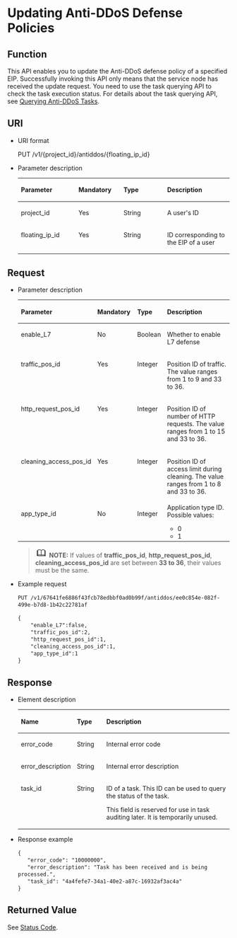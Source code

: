 # Updating Anti-DDoS Defense Policies<a name="antiddos_02_0021"></a>

## Function<a name="section40911390"></a>

This API enables you to update the Anti-DDoS defense policy of a specified EIP. Successfully invoking this API only means that the service node has received the update request. You need to use the task querying API to check the task execution status. For details about the task querying API, see  [Querying Anti-DDoS Tasks](querying-anti-ddos-tasks.md).

## URI<a name="section32658192"></a>

-   URI format

    PUT /v1/\{project\_id\}/antiddos/\{floating\_ip\_id\}

-   Parameter description

    <a name="table52089545"></a>
    <table><thead align="left"><tr id="row17201705"><th class="cellrowborder" valign="top" width="27.167283271672826%" id="mcps1.1.5.1.1"><p id="p51160835"><a name="p51160835"></a><a name="p51160835"></a>Parameter</p>
    </th>
    <th class="cellrowborder" valign="top" width="21.28787121287871%" id="mcps1.1.5.1.2"><p id="p50386953"><a name="p50386953"></a><a name="p50386953"></a>Mandatory</p>
    </th>
    <th class="cellrowborder" valign="top" width="20.617938206179375%" id="mcps1.1.5.1.3"><p id="p54811429"><a name="p54811429"></a><a name="p54811429"></a>Type</p>
    </th>
    <th class="cellrowborder" valign="top" width="30.92690730926907%" id="mcps1.1.5.1.4"><p id="p10540732"><a name="p10540732"></a><a name="p10540732"></a>Description</p>
    </th>
    </tr>
    </thead>
    <tbody><tr id="row48492984"><td class="cellrowborder" valign="top" width="27.167283271672826%" headers="mcps1.1.5.1.1 "><p id="p35617665"><a name="p35617665"></a><a name="p35617665"></a>project_id</p>
    </td>
    <td class="cellrowborder" valign="top" width="21.28787121287871%" headers="mcps1.1.5.1.2 "><p id="p66458622"><a name="p66458622"></a><a name="p66458622"></a>Yes</p>
    </td>
    <td class="cellrowborder" valign="top" width="20.617938206179375%" headers="mcps1.1.5.1.3 "><p id="p14439320"><a name="p14439320"></a><a name="p14439320"></a>String</p>
    </td>
    <td class="cellrowborder" valign="top" width="30.92690730926907%" headers="mcps1.1.5.1.4 "><p id="p28734262"><a name="p28734262"></a><a name="p28734262"></a>A user's ID</p>
    </td>
    </tr>
    <tr id="row57281770"><td class="cellrowborder" valign="top" width="27.167283271672826%" headers="mcps1.1.5.1.1 "><p id="p9311818"><a name="p9311818"></a><a name="p9311818"></a>floating_ip_id</p>
    </td>
    <td class="cellrowborder" valign="top" width="21.28787121287871%" headers="mcps1.1.5.1.2 "><p id="p16059811"><a name="p16059811"></a><a name="p16059811"></a>Yes</p>
    </td>
    <td class="cellrowborder" valign="top" width="20.617938206179375%" headers="mcps1.1.5.1.3 "><p id="p25776284"><a name="p25776284"></a><a name="p25776284"></a>String</p>
    </td>
    <td class="cellrowborder" valign="top" width="30.92690730926907%" headers="mcps1.1.5.1.4 "><p id="p7504221"><a name="p7504221"></a><a name="p7504221"></a>ID corresponding to the EIP of a user</p>
    </td>
    </tr>
    </tbody>
    </table>


## Request<a name="section25488274"></a>

-   Parameter description

    <a name="table1660410"></a>
    <table><thead align="left"><tr id="row30785969"><th class="cellrowborder" valign="top" width="30.3%" id="mcps1.1.5.1.1"><p id="p10635570"><a name="p10635570"></a><a name="p10635570"></a>Parameter</p>
    </th>
    <th class="cellrowborder" valign="top" width="18.98%" id="mcps1.1.5.1.2"><p id="p56174843"><a name="p56174843"></a><a name="p56174843"></a>Mandatory</p>
    </th>
    <th class="cellrowborder" valign="top" width="13.94%" id="mcps1.1.5.1.3"><p id="p53868469"><a name="p53868469"></a><a name="p53868469"></a>Type</p>
    </th>
    <th class="cellrowborder" valign="top" width="36.78%" id="mcps1.1.5.1.4"><p id="p1269896"><a name="p1269896"></a><a name="p1269896"></a>Description</p>
    </th>
    </tr>
    </thead>
    <tbody><tr id="row35752731"><td class="cellrowborder" valign="top" width="30.3%" headers="mcps1.1.5.1.1 "><p id="p10290070"><a name="p10290070"></a><a name="p10290070"></a>enable_L7</p>
    </td>
    <td class="cellrowborder" valign="top" width="18.98%" headers="mcps1.1.5.1.2 "><p id="p28189346"><a name="p28189346"></a><a name="p28189346"></a>No</p>
    </td>
    <td class="cellrowborder" valign="top" width="13.94%" headers="mcps1.1.5.1.3 "><p id="p1635686"><a name="p1635686"></a><a name="p1635686"></a>Boolean</p>
    </td>
    <td class="cellrowborder" valign="top" width="36.78%" headers="mcps1.1.5.1.4 "><p id="p65381771"><a name="p65381771"></a><a name="p65381771"></a>Whether to enable L7 defense</p>
    </td>
    </tr>
    <tr id="row51565033"><td class="cellrowborder" valign="top" width="30.3%" headers="mcps1.1.5.1.1 "><p id="p16018178"><a name="p16018178"></a><a name="p16018178"></a>traffic_pos_id</p>
    </td>
    <td class="cellrowborder" valign="top" width="18.98%" headers="mcps1.1.5.1.2 "><p id="p22404047"><a name="p22404047"></a><a name="p22404047"></a>Yes</p>
    </td>
    <td class="cellrowborder" valign="top" width="13.94%" headers="mcps1.1.5.1.3 "><p id="p367798481566"><a name="p367798481566"></a><a name="p367798481566"></a>Integer</p>
    </td>
    <td class="cellrowborder" valign="top" width="36.78%" headers="mcps1.1.5.1.4 "><p id="p24544935"><a name="p24544935"></a><a name="p24544935"></a>Position ID of traffic. The value ranges from 1 to 9 and 33 to 36.</p>
    </td>
    </tr>
    <tr id="row19577827"><td class="cellrowborder" valign="top" width="30.3%" headers="mcps1.1.5.1.1 "><p id="p42300179"><a name="p42300179"></a><a name="p42300179"></a>http_request_pos_id</p>
    </td>
    <td class="cellrowborder" valign="top" width="18.98%" headers="mcps1.1.5.1.2 "><p id="p3762492"><a name="p3762492"></a><a name="p3762492"></a>Yes</p>
    </td>
    <td class="cellrowborder" valign="top" width="13.94%" headers="mcps1.1.5.1.3 "><p id="p2257395515612"><a name="p2257395515612"></a><a name="p2257395515612"></a>Integer</p>
    </td>
    <td class="cellrowborder" valign="top" width="36.78%" headers="mcps1.1.5.1.4 "><p id="p56757654"><a name="p56757654"></a><a name="p56757654"></a>Position ID of number of HTTP requests. The value ranges from 1 to 15 and 33 to 36.</p>
    </td>
    </tr>
    <tr id="row41056841"><td class="cellrowborder" valign="top" width="30.3%" headers="mcps1.1.5.1.1 "><p id="p37269850"><a name="p37269850"></a><a name="p37269850"></a>cleaning_access_pos_id</p>
    </td>
    <td class="cellrowborder" valign="top" width="18.98%" headers="mcps1.1.5.1.2 "><p id="p66067912"><a name="p66067912"></a><a name="p66067912"></a>Yes</p>
    </td>
    <td class="cellrowborder" valign="top" width="13.94%" headers="mcps1.1.5.1.3 "><p id="p1659686615617"><a name="p1659686615617"></a><a name="p1659686615617"></a>Integer</p>
    </td>
    <td class="cellrowborder" valign="top" width="36.78%" headers="mcps1.1.5.1.4 "><p id="p15422169"><a name="p15422169"></a><a name="p15422169"></a>Position ID of access limit during cleaning. The value ranges from 1 to 8 and 33 to 36.</p>
    </td>
    </tr>
    <tr id="row4581796"><td class="cellrowborder" valign="top" width="30.3%" headers="mcps1.1.5.1.1 "><p id="p35581233"><a name="p35581233"></a><a name="p35581233"></a>app_type_id</p>
    </td>
    <td class="cellrowborder" valign="top" width="18.98%" headers="mcps1.1.5.1.2 "><p id="p63507614"><a name="p63507614"></a><a name="p63507614"></a>No</p>
    </td>
    <td class="cellrowborder" valign="top" width="13.94%" headers="mcps1.1.5.1.3 "><p id="p4066881915621"><a name="p4066881915621"></a><a name="p4066881915621"></a>Integer</p>
    </td>
    <td class="cellrowborder" valign="top" width="36.78%" headers="mcps1.1.5.1.4 "><div class="p" id="p2630238915650"><a name="p2630238915650"></a><a name="p2630238915650"></a>Application type ID. Possible values:<a name="ul2584619815657"></a><a name="ul2584619815657"></a><ul id="ul2584619815657"><li>0</li><li>1</li></ul>
    </div>
    </td>
    </tr>
    </tbody>
    </table>

    >![](public_sys-resources/icon-note.gif) **NOTE:** 
    >If values of  **traffic\_pos\_id**,  **http\_request\_pos\_id**,  **cleaning\_access\_pos\_id**  are set between  **33 to 36**, their values must be the same.


-   Example request

    ```
    PUT /v1/67641fe6886f43fcb78edbbf0ad0b99f/antiddos/ee0c854e-082f-499e-b7d8-1b42c22781af
    ```

    ```
    {
        "enable_L7":false,
        "traffic_pos_id":2,
        "http_request_pos_id":1,
        "cleaning_access_pos_id":1,
        "app_type_id":1
    }
    ```


## Response<a name="section28067877"></a>

-   Element description

    <a name="table12060815"></a>
    <table><thead align="left"><tr id="row44341874"><th class="cellrowborder" valign="top" width="23.23%" id="mcps1.1.4.1.1"><p id="p34922074"><a name="p34922074"></a><a name="p34922074"></a>Name</p>
    </th>
    <th class="cellrowborder" valign="top" width="14.14%" id="mcps1.1.4.1.2"><p id="p10115730"><a name="p10115730"></a><a name="p10115730"></a>Type</p>
    </th>
    <th class="cellrowborder" valign="top" width="62.629999999999995%" id="mcps1.1.4.1.3"><p id="p14067778"><a name="p14067778"></a><a name="p14067778"></a>Description</p>
    </th>
    </tr>
    </thead>
    <tbody><tr id="row65748243"><td class="cellrowborder" valign="top" width="23.23%" headers="mcps1.1.4.1.1 "><p id="p24007468"><a name="p24007468"></a><a name="p24007468"></a>error_code</p>
    </td>
    <td class="cellrowborder" valign="top" width="14.14%" headers="mcps1.1.4.1.2 "><p id="p65556790"><a name="p65556790"></a><a name="p65556790"></a>String</p>
    </td>
    <td class="cellrowborder" valign="top" width="62.629999999999995%" headers="mcps1.1.4.1.3 "><p id="p8499801"><a name="p8499801"></a><a name="p8499801"></a>Internal error code</p>
    </td>
    </tr>
    <tr id="row9389347"><td class="cellrowborder" valign="top" width="23.23%" headers="mcps1.1.4.1.1 "><p id="p22339613"><a name="p22339613"></a><a name="p22339613"></a>error_description</p>
    </td>
    <td class="cellrowborder" valign="top" width="14.14%" headers="mcps1.1.4.1.2 "><p id="p64678211"><a name="p64678211"></a><a name="p64678211"></a>String</p>
    </td>
    <td class="cellrowborder" valign="top" width="62.629999999999995%" headers="mcps1.1.4.1.3 "><p id="p4443775"><a name="p4443775"></a><a name="p4443775"></a>Internal error description</p>
    </td>
    </tr>
    <tr id="row39993975"><td class="cellrowborder" valign="top" width="23.23%" headers="mcps1.1.4.1.1 "><p id="p18286572"><a name="p18286572"></a><a name="p18286572"></a>task_id</p>
    </td>
    <td class="cellrowborder" valign="top" width="14.14%" headers="mcps1.1.4.1.2 "><p id="p4817386"><a name="p4817386"></a><a name="p4817386"></a>String</p>
    </td>
    <td class="cellrowborder" valign="top" width="62.629999999999995%" headers="mcps1.1.4.1.3 "><p id="p3932656116241"><a name="p3932656116241"></a><a name="p3932656116241"></a>ID of a task. This ID can be used to query the status of the task.</p>
    <p id="p54663960"><a name="p54663960"></a><a name="p54663960"></a>This field is reserved for use in task auditing later. It is temporarily unused.</p>
    </td>
    </tr>
    </tbody>
    </table>


-   Response example

    ```
    {
       "error_code": "10000000",
       "error_description": "Task has been received and is being processed.",
       "task_id": "4a4fefe7-34a1-40e2-a87c-16932af3ac4a"
    }
    ```


## Returned Value<a name="section51284307"></a>

See  [Status Code](status-code.md).

